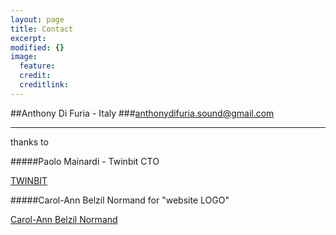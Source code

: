 ```yaml
---
layout: page
title: Contact
excerpt: 
modified: {} 
image:
  feature: 
  credit: 
  creditlink: 
---
```


##Anthony Di Furia - Italy
###anthonydifuria.sound@gmail.com













---
thanks to

#####Paolo Mainardi - Twinbit CTO 

<div markdown="0"><a href="http://www.twinbit.it/it" class="btn">TWINBIT</a></div>

#####Carol-Ann Belzil Normand 
for "website LOGO"

<div markdown="0"><a href="http://carolannbelzilnormand.com/" class="btn">Carol-Ann Belzil Normand</a></div>

